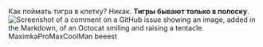 Как поймать тигра в клетку? Никак. **Тигры бывают только в полоску**.
![Screenshot of a comment on a GitHub issue showing an image, added in the Markdown, of an Octocat smiling and raising a tentacle.](https://myoctocat.com/assets/images/base-octocat.svg)
MaximkaProMaxCoolMan beeest
